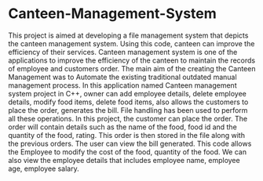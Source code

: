 # Canteen-Management-System
This project is aimed at developing a file management system that depicts the canteen management system. Using this code, canteen can improve the efficiency of their services. 
Canteen management system is one of the applications to improve the efficiency of the canteen to maintain the records of employee and customers order.
The main aim of the creating the Canteen Management was to Automate the existing traditional outdated manual management process.
In this application named Canteen management system project in C++, owner can add employee details, delete employee details, modify food items, delete food items, also allows the customers to place the order, generates the bill. File handling has been used to perform all these operations.
In this project, the customer can place the order. The order will contain details such as the name of the food, food id and the quantity of the food, rating. This order is then stored in the file along with the previous orders. 
The user can view the bill generated. This code allows the Employee to modify the cost of the food, quantity of the food. We can also view the employee details that includes employee name, employee age, employee salary.
